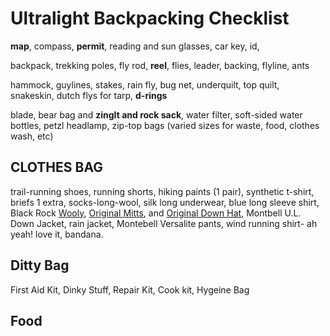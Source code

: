 # Ultralight Backpacking Checklist

**map**, compass, **permit**, reading and sun glasses, car key, id, 

backpack, trekking poles, fly rod, **reel**, flies, leader, backing, flyline, ants

hammock, guylines, stakes, rain fly, bug net, underquilt, top quilt, snakeskin, dutch flys for tarp, **d-rings**

blade, 
bear bag and **zingIt and rock sack**, 
water filter, 
soft-sided water bottles, 
petzl headlamp, 
zip-top bags (varied sizes for waste, food, clothes wash, etc)


## CLOTHES BAG

trail-running shoes, 
running shorts,
hiking paints (1 pair), 
synthetic t-shirt, 
briefs 1 extra,
socks-long-wool, 
silk long underwear, 
blue long sleeve shirt,
Black Rock [Wooly](https://www.blackrockgear.com/product-page/charcoal-wooly), 
[Original Mitts](https://www.blackrockgear.com/product-page/original-liner-mitts), and 
[Original Down Hat](https://www.blackrockgear.com/product-page/original-blackrock-hat-1), 
Montbell U.L. Down Jacket, 
rain jacket, Montebell Versalite pants, 
wind running shirt- ah yeah! love it, 
bandana.

## Ditty Bag

First Aid Kit, Dinky Stuff, Repair Kit, Cook kit, Hygeine Bag

## Food

